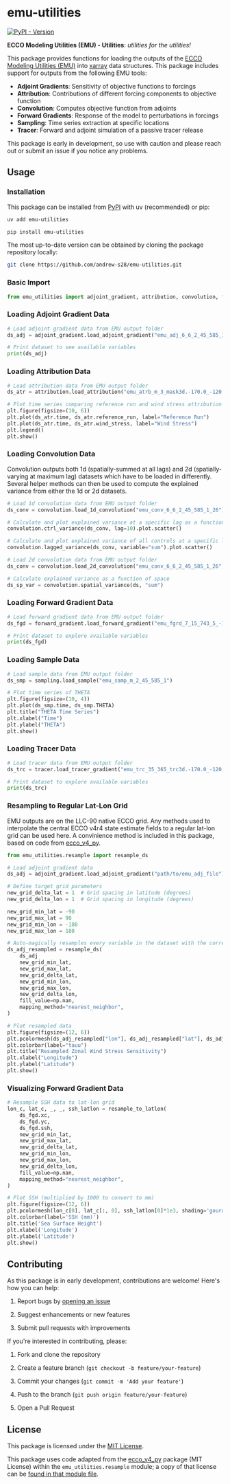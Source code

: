 # emu-utilities

[![PyPI - Version](https://img.shields.io/pypi/v/emu-utilities)](https://pypi.org/project/emu-utilities/)

**ECCO Modeling Utilities (EMU) - Utilities**: *utilities for the utilities!*

This package provides functions for loading the outputs of the [ECCO Modeling Utilities (EMU)](https://ecco-group.org/docs/01_16_fukumori_emu_ecco_2024_03.pdf) into [xarray](https://docs.xarray.dev/en/stable/) data structures. This package includes support for outputs from the following EMU tools:

- **Adjoint Gradients**: Sensitivity of objective functions to forcings
- **Attribution**: Contributions of different forcing components to objective function
- **Convolution**: Computes objective function from adjoints
- **Forward Gradients**: Response of the model to perturbations in forcings
- **Sampling**: Time series extraction at specific locations
- **Tracer**: Forward and adjoint simulation of a passive tracer release

This package is early in development, so use with caution and please reach out or submit an issue if you notice any problems.

## Usage

### Installation

This package can be installed from [PyPI](https://pypi.org/project/emu-utilities/) with uv (recommended) or pip:

```bash
uv add emu-utilities
```

```bash
pip install emu-utilities
```

The most up-to-date version can be obtained by cloning the package repository locally:

```bash
git clone https://github.com/andrew-s28/emu-utilities.git
```

### Basic Import

```python
from emu_utilities import adjoint_gradient, attribution, convolution, forward_gradient, sampling, tracer
```

### Loading Adjoint Gradient Data

```python
# Load adjoint gradient data from EMU output folder
ds_adj = adjoint_gradient.load_adjoint_gradient("emu_adj_6_6_2_45_585_1")

# Print dataset to see available variables
print(ds_adj)
```

### Loading Attribution Data

```python
# Load attribution data from EMU output folder
ds_atr = attribution.load_attribution("emu_atrb_m_3_mask3d.-170.0_-120.0_-5.0_5.0_10.0_0.0_1")

# Plot time series comparing reference run and wind stress attribution run
plt.figure(figsize=(10, 6))
plt.plot(ds_atr.time, ds_atr.reference_run, label="Reference Run")
plt.plot(ds_atr.time, ds_atr.wind_stress, label="Wind Stress")
plt.legend()
plt.show()
```

### Loading Convolution Data

Convolution outputs both 1d (spatially-summed at all lags) and 2d (spatially-varying at maximum lag) datasets which have to be loaded in differently. Several helper methods can then be used to compute the explained variance from either the 1d or 2d datasets.

```python
# Load 1d convolution data from EMU output folder
ds_conv = convolution.load_1d_convolution("emu_conv_6_6_2_45_585_1_26")

# Calculate and plot explained variance at a specific lag as a function of control variable
convolution.ctrl_variance(ds_conv, lag=10).plot.scatter()

# Calculate and plot explained variance of all controls at a specific lag
convolution.lagged_variance(ds_conv, variable="sum").plot.scatter()
```

```python
# Load 2d convolution data from EMU output folder
ds_conv = convolution.load_2d_convolution("emu_conv_6_6_2_45_585_1_26")

# Calculate explained variance as a function of space
ds_sp_var = convolution.spatial_variance(ds, "sum")
```

### Loading Forward Gradient Data

```python
# Load forward gradient data from EMU output folder
ds_fgd = forward_gradient.load_forward_gradient("emu_fgrd_7_15_743_5_-1.00E-01")

# Print dataset to explore available variables
print(ds_fgd)
```

### Loading Sample Data

```python
# Load sample data from EMU output folder
ds_smp = sampling.load_sample("emu_samp_m_2_45_585_1")

# Plot time series of THETA
plt.figure(figsize=(10, 4))
plt.plot(ds_smp.time, ds_smp.THETA)
plt.title("THETA Time Series")
plt.xlabel("Time")
plt.ylabel("THETA")
plt.show()
```

### Loading Tracer Data

```python
# Load tracer data from EMU output folder
ds_trc = tracer.load_tracer_gradient("emu_trc_35_365_trc3d.-170.0_-120.0_-5.0_5.0_10.0_0.0")

# Print dataset to explore available variables
print(ds_trc)
```

### Resampling to Regular Lat-Lon Grid

EMU outputs are on the LLC-90 native ECCO grid. Any methods used to interpolate the central ECCO v4r4 state estimate fields to a regular lat-lon grid can be used here. A convinience method is included in this package, based on code from [ecco_v4_py](https://ecco-v4-python-tutorial.readthedocs.io/ECCO_v4_Interpolating_Fields_to_LatLon_Grid.html).

```python
from emu_utilities.resample import resample_ds

# Load adjoint gradient data
ds_adj = adjoint_gradient.load_adjoint_gradient("path/to/emu_adj_file")

# Define target grid parameters
new_grid_delta_lat = 1  # Grid spacing in latitude (degrees)
new_grid_delta_lon = 1  # Grid spacing in longitude (degrees)

new_grid_min_lat = -90
new_grid_max_lat = 90
new_grid_min_lon = -180
new_grid_max_lon = 180

# Auto-magically resamples every variable in the dataset with the correct coordinates!
ds_adj_resampled = resample_ds(
    ds_adj
    new_grid_min_lat,
    new_grid_max_lat,
    new_grid_delta_lat,
    new_grid_min_lon,
    new_grid_max_lon,
    new_grid_delta_lon,
    fill_value=np.nan,
    mapping_method="nearest_neighbor",
)

# Plot resampled data
plt.figure(figsize=(12, 6))
plt.pcolormesh(ds_adj_resampled["lon"], ds_adj_resampled["lat"], ds_adj_resampled["tauu"], cmap="viridis")
plt.colorbar(label="tauu")
plt.title("Resampled Zonal Wind Stress Sensitivity")
plt.xlabel("Longitude")
plt.ylabel("Latitude")
plt.show()
```

### Visualizing Forward Gradient Data

```python
# Resample SSH data to lat-lon grid
lon_c, lat_c, _, _, ssh_latlon = resample_to_latlon(
    ds_fgd.xc,
    ds_fgd.yc,
    ds_fgd.ssh,
    new_grid_min_lat,
    new_grid_max_lat,
    new_grid_delta_lat,
    new_grid_min_lon,
    new_grid_max_lon,
    new_grid_delta_lon,
    fill_value=np.nan,
    mapping_method="nearest_neighbor",
)

# Plot SSH (multiplied by 1000 to convert to mm)
plt.figure(figsize=(12, 6))
plt.pcolormesh(lon_c[0], lat_c[:, 0], ssh_latlon[0]*1e3, shading='gouraud', cmap='RdBu_r')
plt.colorbar(label='SSH (mm)')
plt.title('Sea Surface Height')
plt.xlabel('Longitude')
plt.ylabel('Latitude')
plt.show()
```

## Contributing

As this package is in early development, contributions are welcome! Here's how you can help:

1. Report bugs by [opening an issue](link-to-issues)

2. Suggest enhancements or new features

3. Submit pull requests with improvements

If you're interested in contributing, please:

1. Fork and clone the repository

2. Create a feature branch (`git checkout -b feature/your-feature`)

3. Commit your changes (`git commit -m 'Add your feature'`)

4. Push to the branch (`git push origin feature/your-feature`)

5. Open a Pull Request

## License

This package is licensed under the [MIT License](LICENSE).

This package uses code adapted from the [ecco_v4_py](https://ecco-v4-python-tutorial.readthedocs.io/) package (MIT License) within the `emu_utilities.resample` module; a copy of that license can be [found in that module file](emu_utilities/resample.py).
